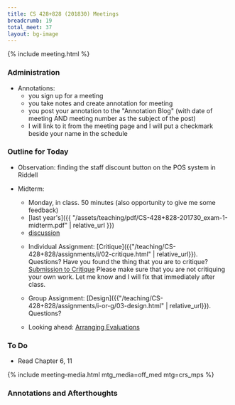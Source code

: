 ```yaml
---
title: CS 428+828 (201830) Meetings
breadcrumb: 19
total_meet: 37
layout: bg-image
---
```

{% include meeting.html %}

### Administration

* Annotations:
  - you sign up for a meeting
  - you take notes and create annotation for meeting
  - you post your annotation to the "Annotation Blog" (with date of meeting AND meeting number as the subject of the post)
  - I will link to it from the meeting page and I will put a checkmark beside your name in the schedule

### Outline for Today

* Observation: finding the staff discount button on the POS system in Riddell
* Midterm:
  - Monday, in class. 50 minutes (also opportunity to give me some feedback)
  - [last year's]({{ "/assets/teaching/pdf/CS-428+828-201730_exam-1-midterm.pdf" | relative_url }})
  - [discussion](https://urcourses.uregina.ca/mod/forum/discuss.php?d=453039)

  * Individual Assignment: [Critique]({{"/teaching/CS-428+828/assignments/i/02-critique.html" | relative_url}}). Questions? Have you found the thing that you are to critique? [Submission to Critique](https://urcourses.uregina.ca/mod/forum/view.php?id=860265)
  Please make sure that you are not critiquing your own work.  Let me know and I will fix that immediately after class.

  * Group Assignment: [Design]({{"/teaching/CS-428+828/assignments/i-or-g/03-design.html" | relative_url}}). Questions?

  * Looking ahead: [Arranging Evaluations](https://urcourses.uregina.ca/mod/forum/view.php?id=861290)

### To Do

* Read Chapter 6, 11

{% include meeting-media.html mtg_media=off_med mtg=crs_mps %}

### Annotations and Afterthoughts
